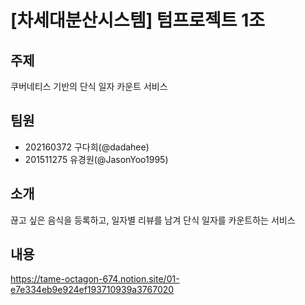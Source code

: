 # [차세대분산시스템] 텀프로젝트 1조

## 주제
쿠버네티스 기반의 단식 일자 카운트 서비스

## 팀원
- 202160372 구다희(@dadahee)
- 201511275 유경원(@JasonYoo1995)

## 소개
끊고 싶은 음식을 등록하고, 일자별 리뷰를 남겨 단식 일자를 카운트하는 서비스

## 내용
https://tame-octagon-674.notion.site/01-e7e334eb9e924ef193710939a3767020
